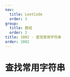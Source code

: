 ```yaml
---
nav:
  title: LeetCode
  order: 3
group:
  title: 数组
  order: 1
title: 1002 - 查找常用字符串
order: 1002
---
```


# 查找常用字符串
